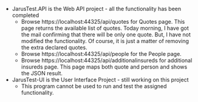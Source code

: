 * JarusTest.API is the Web API project - all the functionality has been completed
  * Browse https://localhost:44325/api/quotes for Quotes page. This page returns the available list of quotes. Today morning, I have got the mail confirming that there will be only one quote. But, I have not modified the functionality. Of course, it is just a matter of removing the extra declared quotes.
  * Browse https://localhost:44325/api/people for the People page.
  * Browse https://localhost:44325/api/additionalinsureds for additional insureds page. This page maps both quote and person and shows the JSON result.
* JarusTest-UI is the User Interface Project - still working on this project
  * This program cannot be used to run and test the assigned functionality.